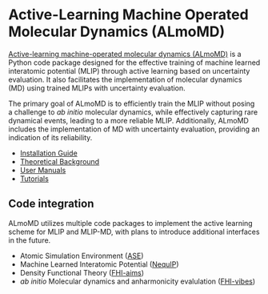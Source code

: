 # Active-Learning Machine Operated Molecular Dynamics (ALmoMD)
<!-- <br>
<div style="text-align:center">
    <img src="docs/logo.png" alt="ALmoMD logo" width="800"/>
</div>
<br> -->

[Active-learning machine-operated molecular dynamics (ALmoMD)](https://github.com/keysongkang/ALmoMD) is a Python code package designed for the effective training of machine learned interatomic potential (MLIP) through active learning based on uncertainty evaluation. It also facilitates the implementation of molecular dynamics (MD) using trained MLIPs with uncertainty evaluation.

The primary goal of ALmoMD is to efficiently train the MLIP without posing a challenge to _ab initio_ molecular dynamics, while effectively capturing rare dynamical events, leading to a more reliable MLIP. Additionally, ALmoMD includes the implementation of MD with uncertainty evaluation, providing an indication of its reliability.
<br>

- [Installation Guide](docs/installation.md)
- [Theoretical Background](docs/theory.md)
- [User Manuals](docs/documentation.md)
- [Tutorials](docs/tutorial.md)

## Code integration
ALmoMD utilizes multiple code packages to implement the active learning scheme for MLIP and MLIP-MD, with plans to introduce additional interfaces in the future.

- Atomic Simulation Environment ([ASE](https://wiki.fysik.dtu.dk/ase/))
- Machine Learned Interatomic Potential ([NequIP](https://github.com/mir-group/nequip))
- Density Functional Theory ([FHI-aims](https://fhi-aims.org/))
- *ab initio* Molecular dynamics and anharmonicity evalulation ([FHI-vibes](https://vibes-developers.gitlab.io/vibes/))


<!-- ## License
MIT License

Copyright (c) [2023] [Kisung Kang]

Permission is hereby granted, free of charge, to any person obtaining a copy of this software and associated documentation files (the "Software"), to deal in the Software without restriction, including without limitation the rights to use, copy, modify, merge, publish, distribute, sublicense, and/or sell copies of the Software, and to permit persons to whom the Software is furnished to do so, subject to the following conditions:

The above copyright notice and this permission notice shall be included in all copies or substantial portions of the Software.

THE SOFTWARE IS PROVIDED "AS IS," WITHOUT WARRANTY OF ANY KIND, EXPRESS OR IMPLIED, INCLUDING BUT NOT LIMITED TO THE WARRANTIES OF MERCHANTABILITY, FITNESS FOR A PARTICULAR PURPOSE, AND NONINFRINGEMENT. IN NO EVENT SHALL THE AUTHORS OR COPYRIGHT HOLDERS BE LIABLE FOR ANY CLAIM, DAMAGES, OR OTHER LIABILITY, WHETHER IN AN ACTION OF CONTRACT, TORT, OR OTHERWISE, ARISING FROM, OUT OF, OR IN CONNECTION WITH THE SOFTWARE OR THE USE OR OTHER DEALINGS IN THE SOFTWARE. -->